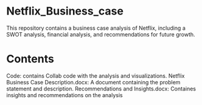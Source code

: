 # Netflix_Business_case
This repository contains a business case analysis of Netflix, including a SWOT analysis, financial analysis, and recommendations for future growth.
# Contents 
Code: contains Collab code with the analysis and visualizations. Netflix Business Case Description.docx: A document containing the problem statement and description. Recommendations and Insights.docx: Containes insights and recommendations on the analysis
